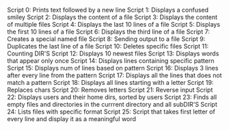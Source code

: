 Script 0: Prints text followed by a new line
Script 1: Displays a confused smiley
Script 2: Displays the content of a file
Script 3: Displays the content of multiple files
Script 4: Displays the last 10 lines of a file
Script 5: Displays the first 10 lines of a file
Script 6: Displays the third line of a file
Script 7: Creates a special named file
Script 8: Sending output to a file
Script 9: Duplicates the last line of a file
Script 10: Deletes specific files
Script 11: Counting DIR'S
Script 12: Displays 10 newest files
Script 13: Displays words that appear only once
Script 14: Displays lines containing specific pattern
Script 15: Displays num of lines based on pattern
Script 16: Displays 3 lines after every line from the pattern
Script 17: Displays all the lines that does not match a pattern
Script 18: Displays all lines starting with a letter
Script 19: Replaces chars
Script 20: Removes letters
Script 21: Reverse input
Script 22: Displays users and their home dirs, sorted by users
Script 23: Finds all empty files and directories in the currrent directory and all subDIR'S
Script 24: Lists files with specific format
Script 25: Script that takes first letter of every line and display it as a meaningful word 
